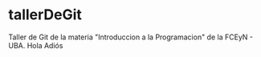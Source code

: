# tallerDeGit

Taller de Git de la materia "Introduccion a la Programacion" de la FCEyN - UBA.
Hola
Adiós
